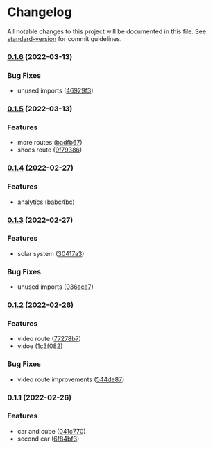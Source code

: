 # Changelog

All notable changes to this project will be documented in this file. See [standard-version](https://github.com/conventional-changelog/standard-version) for commit guidelines.

### [0.1.6](https://github.com/develowlper/three-fiber/compare/v0.1.5...v0.1.6) (2022-03-13)


### Bug Fixes

* unused imports ([46929f3](https://github.com/develowlper/three-fiber/commit/46929f3f747c3bfb48b974a27f3db675e585b3ec))

### [0.1.5](https://github.com/develowlper/three-fiber/compare/v0.1.4...v0.1.5) (2022-03-13)


### Features

* more routes ([badfb67](https://github.com/develowlper/three-fiber/commit/badfb67345b4fcfc09ca52655151b652921fc7dc))
* shoes route ([9f79386](https://github.com/develowlper/three-fiber/commit/9f79386e2e0c9eba0baf1f11dc35bd69d2bd3637))

### [0.1.4](https://github.com/develowlper/three-fiber/compare/v0.1.3...v0.1.4) (2022-02-27)


### Features

* analytics ([babc4bc](https://github.com/develowlper/three-fiber/commit/babc4bce84f5bf6a1166602f99eaa92b346d92b9))

### [0.1.3](https://github.com/develowlper/three-fiber/compare/v0.1.2...v0.1.3) (2022-02-27)


### Features

* solar system ([30417a3](https://github.com/develowlper/three-fiber/commit/30417a3a50f5d7ad5632bc0945446a983867cc6f))


### Bug Fixes

* unused imports ([036aca7](https://github.com/develowlper/three-fiber/commit/036aca70a24c16322a4f0fa64f1437d55ab03411))

### [0.1.2](https://github.com/develowlper/three-fiber/compare/v0.1.1...v0.1.2) (2022-02-26)


### Features

* video route ([77278b7](https://github.com/develowlper/three-fiber/commit/77278b7b54280465fb6ed3c23f0778bc78eef096))
* vidoe ([1c3f082](https://github.com/develowlper/three-fiber/commit/1c3f082ccd8feb069c607ea6bdf397b4ae702d22))


### Bug Fixes

* video route improvements ([544de87](https://github.com/develowlper/three-fiber/commit/544de8733e622483013e0c154229e1f313614a0e))

### 0.1.1 (2022-02-26)


### Features

* car and cube ([041c770](https://github.com/develowlper/three-fiber/commit/041c77021d1bb8c42ba08010b06eaa9d4d869563))
* second car ([6f84bf3](https://github.com/develowlper/three-fiber/commit/6f84bf368b0f40802462bc3f858844ac6f43d45e))
